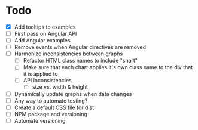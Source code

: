 # Todo

- [x] Add tooltips to examples
- [ ] First pass on Angular API
- [ ] Add Angular examples
- [ ] Remove events when Angular directives are removed
- [ ] Harmonize inconsistencies between graphs
  - [ ] Refactor HTML class names to include "shart"
  - [ ] Make sure that each chart applies it's own class name to the div that it is applied to
  - [ ] API inconsistencies
    - [ ] size vs. width & height
- [ ] Dynamically update graphs when data changes
- [ ] Any way to automate testing?
- [ ] Create a default CSS file for dist
- [ ] NPM package and versioning
- [ ] Automate versioning
